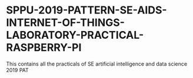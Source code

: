 # SPPU-2019-PATTERN-SE-AIDS-INTERNET-OF-THINGS-LABORATORY-PRACTICAL-RASPBERRY-PI
This contains all the practicals of SE artificial intelligence and data science  2019 PAT
